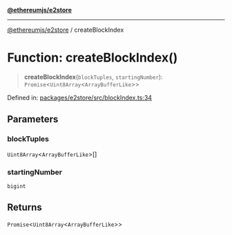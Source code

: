 [**@ethereumjs/e2store**](../README.md)

***

[@ethereumjs/e2store](../README.md) / createBlockIndex

# Function: createBlockIndex()

> **createBlockIndex**(`blockTuples`, `startingNumber`): `Promise`\<`Uint8Array`\<`ArrayBufferLike`\>\>

Defined in: [packages/e2store/src/blockIndex.ts:34](https://github.com/ethereumjs/ethereumjs-monorepo/blob/master/packages/e2store/src/blockIndex.ts#L34)

## Parameters

### blockTuples

`Uint8Array`\<`ArrayBufferLike`\>[]

### startingNumber

`bigint`

## Returns

`Promise`\<`Uint8Array`\<`ArrayBufferLike`\>\>
